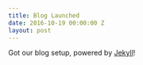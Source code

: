 ```yaml
---
title: Blog Launched
date: 2016-10-19 00:00:00 Z
layout: post
---
```


Got our blog setup, powered by [Jekyll](http://jekyllrb.com)!
